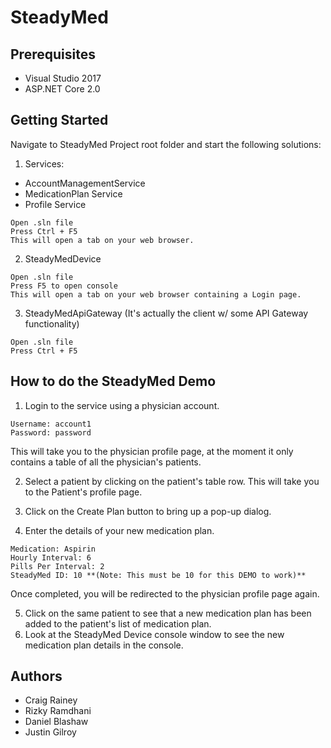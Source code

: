 # SteadyMed

## Prerequisites

* Visual Studio 2017
* ASP.NET Core 2.0

## Getting Started

Navigate to SteadyMed Project root folder and start the following solutions:

1. Services:
* AccountManagementService
* MedicationPlan Service
* Profile Service
```
Open .sln file
Press Ctrl + F5
This will open a tab on your web browser.
```
2. SteadyMedDevice
```
Open .sln file
Press F5 to open console
This will open a tab on your web browser containing a Login page.
```
3. SteadyMedApiGateway (It's actually the client w/ some API Gateway functionality)
```
Open .sln file
Press Ctrl + F5
```

## How to do the SteadyMed Demo

1. Login to the service using a physician account.
```
Username: account1
Password: password
```
This will take you to the physician profile page, at the moment it only contains a table of all the physician's patients.

2. Select a patient by clicking on the patient's table row.
This will take you to the Patient's profile page.

3. Click on the Create Plan button to bring up a pop-up dialog.
4. Enter the details of your new medication plan.
```
Medication: Aspirin
Hourly Interval: 6
Pills Per Interval: 2
SteadyMed ID: 10 **(Note: This must be 10 for this DEMO to work)**
```
Once completed, you will be redirected to the physician profile page again.  

5. Click on the same patient to see that a new medication plan has been added to the patient's list of medication plan.
6. Look at the SteadyMed Device console window to see the new medication plan details in the console.

## Authors
* Craig Rainey
* Rizky Ramdhani
* Daniel Blashaw
* Justin Gilroy




